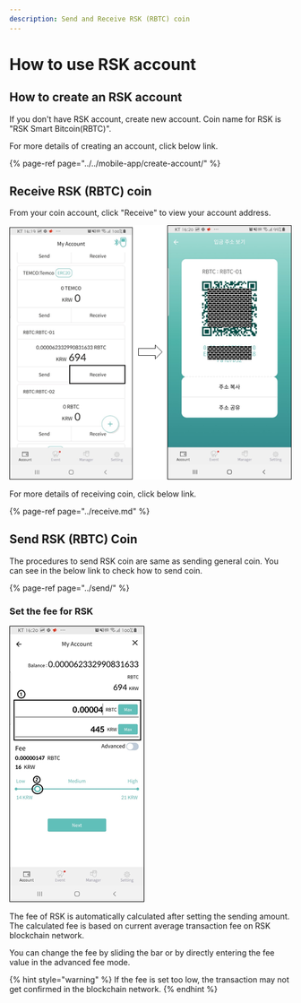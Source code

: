 ```yaml
---
description: Send and Receive RSK (RBTC) coin
---
```


# How to use RSK account

## How to create an RSK account

If you don't have RSK account, create new account. Coin name for RSK is "RSK Smart Bitcoin\(RBTC\)".

For more details of creating an account, click below link.

{% page-ref page="../../mobile-app/create-account/" %}

## Receive RSK \(RBTC\) coin

From your coin account, click "Receive" to view your account address.

![](../../.gitbook/assets/image%20%28211%29.png)

For more details of receiving coin, click below link.

{% page-ref page="../receive.md" %}

## Send RSK \(RBTC\) Coin

The procedures to send RSK coin are same as sending general coin. You can see in the below link to check how to send coin.

{% page-ref page="../send/" %}

### Set the fee for RSK

![](../../.gitbook/assets/image%20%28216%29.png)

The fee of RSK is automatically calculated after setting the sending amount. The calculated fee is based on current average transaction fee on RSK blockchain network.

You can change the fee by sliding the bar or by directly entering the fee value in the advanced fee mode.

{% hint style="warning" %}
If the fee is set too low, the transaction may not get confirmed in the blockchain network.
{% endhint %}

